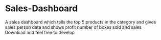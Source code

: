 # Sales-Dashboard
A sales dashboard which tells the top 5 products in the category and gives sales person data and shows profit number of boxes sold and sales
Download and feel free to develop 
